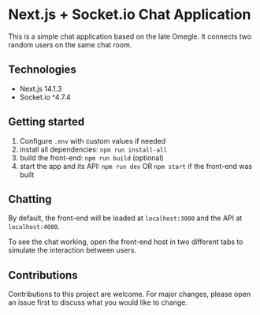 # Next.js + Socket.io Chat Application

This is a simple chat application based on the late Omegle. It connects two random users on the same chat room.

## Technologies

- Next.js 14.1.3
- Socket.io ^4.7.4

## Getting started

1. Configure `.env` with custom values if needed
2. install all dependencies: `npm run install-all`
3. build the front-end: `npm run build` (optional)
4. start the app and its API: `npm run dev` OR `npm start` if the front-end was built

## Chatting 

By default, the front-end will be loaded at `localhost:3000` and the API at `localhost:4000`.

To see the chat working, open the front-end host in two different tabs to simulate the interaction between users.

## Contributions

Contributions to this project are welcome. For major changes, please open an issue first to discuss what you would like to change.